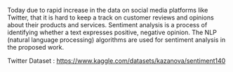 Today due to rapid increase in the data on social media platforms like Twitter, that it is hard to keep a track on customer reviews and opinions about their products and services. Sentiment analysis is a process of identifying whether a text expresses positive, negative opinion. The NLP (natural language processing) algorithms are used for sentiment analysis in the proposed work.

Twitter Dataset : https://www.kaggle.com/datasets/kazanova/sentiment140
